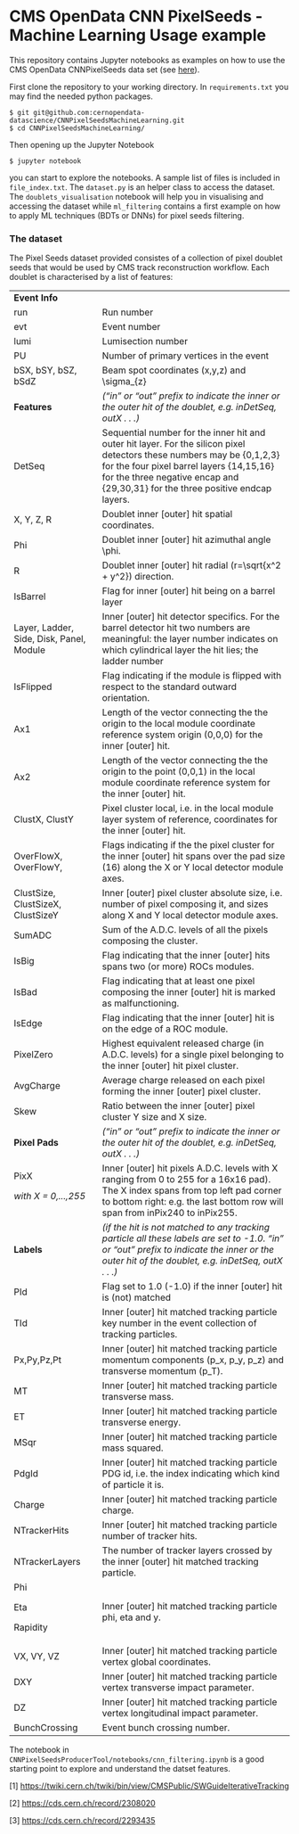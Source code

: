 # CMS OpenData CNN PixelSeeds - Machine Learning Usage example

This repository contains Jupyter notebooks as examples on how to use the CMS OpenData CNNPixelSeeds data set
(see [here](http://opendata-dev.web.cern.ch/record/12320)).

First clone the repository to your working directory. In `requirements.txt` you may find the needed python packages.
```
$ git git@github.com:cernopendata-datascience/CNNPixelSeedsMachineLearning.git
$ cd CNNPixelSeedsMachineLearning/
```
Then opening up the Jupyter Notebook
```
$ jupyter notebook
```
you can start to explore the notebooks. A sample list of files is included in `file_index.txt`. The `dataset.py` is an helper class to access the dataset. The `doublets_visualisation` notebook will help you in visualising and accessing the dataset while `ml_filtering` contains a first example on how to apply ML techniques (BDTs or DNNs) for pixel seeds filtering. 

### The dataset

The Pixel Seeds dataset provided consistes of a collection of pixel doublet seeds that would be used by CMS track reconstruction workflow. Each doublet is characterised by a list of features:

<table>
  <tr>
   <td><strong>Event Info</strong>
   </td>
   <td>
   </td>
  </tr>
  <tr>
   <td>run
   </td>
   <td>Run number
   </td>
  </tr>
  <tr>
   <td>evt
   </td>
   <td>Event number
   </td>
  </tr>
  <tr>
   <td>lumi
   </td>
   <td>Lumisection number
   </td>
  </tr>
  <tr>
   <td>PU
   </td>
   <td>Number of primary vertices in the event
   </td>
  </tr>
  <tr>
   <td>bSX, bSY, bSZ, bSdZ
   </td>
   <td>Beam spot coordinates (x,y,z) and \sigma_{z}
   </td>
  </tr>
  <tr>
   <td><strong>Features</strong>
   </td>
   <td><em>(“in” or “out” prefix to indicate the inner or the outer hit of the doublet, e.g. inDetSeq, outX . . .)</em>
   </td>
  </tr>
  <tr>
   <td>DetSeq
   </td>
   <td>Sequential number for the inner hit and outer hit layer. For the silicon pixel detectors these numbers may be {0,1,2,3} for the four pixel barrel layers {14,15,16} for the three negative encap and {29,30,31} for the three positive endcap layers. 
   </td>
  </tr>
  <tr>
   <td>X, Y, Z, R 
   </td>
   <td>Doublet inner [outer] hit spatial coordinates. 
   </td>
  </tr>
  <tr>
   <td>Phi 
   </td>
   <td>Doublet inner [outer] hit azimuthal angle \phi.
   </td>
  </tr>
  <tr>
   <td>R 
   </td>
   <td>Doublet inner [outer] hit radial (r=\sqrt{x^2 + y^2}) direction.
   </td>
  </tr>
  <tr>
   <td>IsBarrel
   </td>
   <td>Flag for inner [outer] hit being on a barrel layer
   </td>
  </tr>
  <tr>
   <td>Layer, Ladder, Side, Disk, Panel, Module
   </td>
   <td>Inner [outer] hit detector specifics. For the barrel detector hit two numbers are meaningful: the layer number indicates on which cylindrical layer the hit lies; the ladder number  
   </td>
  </tr>
  <tr>
   <td>IsFlipped 
   </td>
   <td>Flag indicating if the module is flipped with respect to the standard outward orientation.
   </td>
  </tr>
  <tr>
   <td>Ax1
   </td>
   <td>Length of the vector connecting the the origin to the local module coordinate reference system origin (0,0,0) for the inner [outer] hit.
   </td>
  </tr>
  <tr>
   <td>Ax2
   </td>
   <td>Length of the vector connecting the the origin to the point (0,0,1) in the local module coordinate reference  system for the inner [outer] hit.
   </td>
  </tr>
  <tr>
   <td>ClustX, ClustY
   </td>
   <td>Pixel cluster local, i.e. in the local module layer system of reference, coordinates for the inner [outer] hit. 
   </td>
  </tr>
  <tr>
   <td>OverFlowX, OverFlowY, 
   </td>
   <td>Flags indicating if the the pixel cluster for the inner [outer] hit spans over the pad size (16) along the X or Y local detector module axes.
   </td>
  </tr>
  <tr>
   <td> ClustSize, ClustSizeX, ClustSizeY
   </td>
   <td>Inner [outer] pixel cluster absolute size, i.e. number of pixel composing it, and sizes along X and Y local detector module axes.
   </td>
  </tr>
  <tr>
   <td>SumADC
   </td>
   <td>Sum of the A.D.C. levels of all the pixels composing the cluster.
   </td>
  </tr>
  <tr>
   <td>IsBig 
   </td>
   <td>Flag indicating that the inner [outer] hits spans two (or more) ROCs modules.
   </td>
  </tr>
  <tr>
   <td>IsBad 
   </td>
   <td>Flag indicating that at least one pixel composing the inner [outer] hit is marked as malfunctioning.
   </td>
  </tr>
  <tr>
   <td>IsEdge 
   </td>
   <td>Flag indicating that the inner [outer] hit is on the edge of a ROC module.
   </td>
  </tr>
  <tr>
   <td>PixelZero
   </td>
   <td>Highest equivalent released charge (in A.D.C. levels) for a single pixel belonging to the inner [outer] hit pixel cluster.
   </td>
  </tr>
  <tr>
   <td>AvgCharge 
   </td>
   <td>Average charge released on each pixel forming the inner [outer] pixel cluster.
   </td>
  </tr>
  <tr>
   <td>Skew 
   </td>
   <td>Ratio between the inner [outer] pixel cluster Y size and X size.
   </td>
  </tr>
  <tr>
   <td><strong>Pixel Pads</strong>
   </td>
   <td><em>(“in” or “out” prefix to indicate the inner or the outer hit of the doublet, e.g. inDetSeq, outX . . .)</em>
   </td>
  </tr>
  <tr>
   <td>PixX
<p>
<em>with X = 0,...,255</em>
   </td>
   <td>Inner [outer] hit pixels A.D.C. levels with X ranging from 0 to 255 for a 16x16 pad). The X index spans from top left pad corner to bottom right: e.g. the last bottom row will span from inPix240 to inPix255.
   </td>
  </tr>
  <tr>
   <td><strong>Labels</strong>
   </td>
   <td><em>(if the hit is not matched to any tracking particle all these labels are set to -1.0. “in” or “out” prefix to indicate the inner or the outer hit of the doublet, e.g. inDetSeq, outX . . .)</em>
   </td>
  </tr>
  <tr>
   <td>PId 
   </td>
   <td>Flag set to 1.0 (-1.0) if the inner [outer] hit is (not) matched 
   </td>
  </tr>
  <tr>
   <td>TId 
   </td>
   <td>Inner [outer] hit matched tracking particle key number in the event collection of tracking particles.
   </td>
  </tr>
  <tr>
   <td>Px,Py,Pz,Pt
   </td>
   <td>Inner [outer] hit matched tracking particle momentum components (p_x, p_y, p_z) and transverse momentum (p_T).
   </td>
  </tr>
  <tr>
   <td>MT
   </td>
   <td>Inner [outer] hit matched tracking particle transverse mass.
   </td>
  </tr>
  <tr>
   <td>ET
   </td>
   <td>Inner [outer] hit matched tracking particle transverse energy.
   </td>
  </tr>
  <tr>
   <td>MSqr
   </td>
   <td>Inner [outer] hit matched tracking particle mass squared.
   </td>
  </tr>
  <tr>
   <td>PdgId
   </td>
   <td>Inner [outer] hit matched tracking particle PDG id, i.e. the index indicating which kind of particle it is. 
   </td>
  </tr>
  <tr>
   <td>Charge
   </td>
   <td>Inner [outer] hit matched tracking particle charge.
   </td>
  </tr>
  <tr>
   <td>NTrackerHits
   </td>
   <td>Inner [outer] hit matched tracking particle number of tracker hits.
   </td>
  </tr>
  <tr>
   <td>NTrackerLayers
   </td>
   <td>The number of tracker layers crossed by the inner [outer] hit matched tracking particle. 
   </td>
  </tr>
  <tr>
   <td>Phi
<p>
Eta
<p>
Rapidity
   </td>
   <td>Inner [outer] hit matched tracking particle phi, eta and y.
   </td>
  </tr>
  <tr>
   <td>VX, VY, VZ
   </td>
   <td>Inner [outer] hit matched tracking particle vertex global coordinates.
   </td>
  </tr>
  <tr>
   <td>DXY
   </td>
   <td>Inner [outer] hit matched tracking particle vertex transverse impact parameter.
   </td>
  </tr>
  <tr>
   <td>DZ
   </td>
   <td>Inner [outer] hit matched tracking particle vertex longitudinal impact parameter.
   </td>
  </tr>
  <tr>
   <td>BunchCrossing
   </td>
   <td>Event bunch crossing number.
   </td>
  </tr>
</table>



The notebook in `CNNPixelSeedsProducerTool/notebooks/cnn_filtering.ipynb` is a good starting point to explore and understand the datset features.


[1] https://twiki.cern.ch/twiki/bin/view/CMSPublic/SWGuideIterativeTracking

[2] https://cds.cern.ch/record/2308020

[3] https://cds.cern.ch/record/2293435
